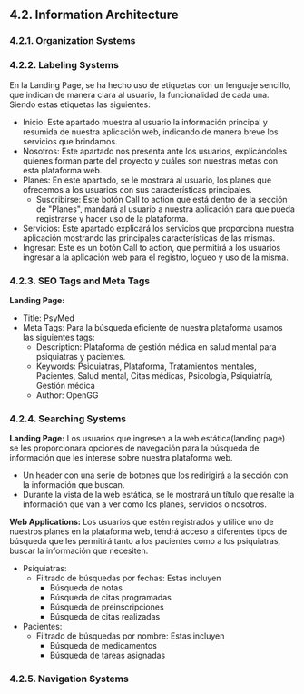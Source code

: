 ## 4.2. Information Architecture

### 4.2.1. Organization Systems

### 4.2.2. Labeling Systems

En la Landing Page, se ha hecho uso de etiquetas con un lenguaje sencillo, que indican de manera clara al usuario, la funcionalidad de cada una. Siendo estas etiquetas las siguientes:

- Inicio: Este apartado muestra al usuario la información principal y resumida de nuestra aplicación web, indicando de manera breve los servicios que brindamos.
- Nosotros: Este apartado nos presenta ante los usuarios, explicándoles quienes forman parte del proyecto y cuáles son nuestras metas con esta plataforma web.
- Planes: En este apartado, se le mostrará al usuario, los planes que ofrecemos a los usuarios con sus características principales.
    - Suscribirse: Este botón Call to action que está dentro de la sección de "Planes", mandará al usuario a nuestra aplicación para que pueda registrarse y hacer uso de la plataforma.
- Servicios: Este apartado explicará los servicios que proporciona nuestra aplicación mostrando las principales características de las mismas.
- Ingresar: Este es un botón Call to action, que permitirá a los usuarios ingresar a la aplicación web para el registro, logueo y uso de la misma.

### 4.2.3. SEO Tags and Meta Tags

**Landing Page:**
- Title: PsyMed
- Meta Tags: Para la búsqueda eficiente de nuestra plataforma usamos las siguientes tags:
  - Description: Plataforma de gestión médica en salud mental para psiquiatras y pacientes.
  - Keywords: Psiquiatras, Plataforma, Tratamientos mentales, Pacientes, Salud mental, Citas médicas, Psicología, Psiquiatría, Gestión médica
  - Author: OpenGG

### 4.2.4. Searching Systems

**Landing Page:** Los usuarios que ingresen a la web estática(landing page) se les proporcionara opciones de navegación para la búsqueda de información que les interese sobre nuestra plataforma web.
- Un header con una serie de botones que los redirigirá a la sección con la información que buscan.
- Durante la vista de la web estática, se le mostrará un título que resalte la información que van a ver como los planes, servicios o nosotros.

**Web Applications:** Los usuarios que estén registrados y utilice uno de nuestros planes en la plataforma web, tendrá acceso a diferentes tipos de búsqueda que les permitirá tanto a los pacientes como a los psiquiatras, buscar la información que necesiten.
- Psiquiatras:
  - Filtrado de búsquedas por fechas: Estas incluyen
    - Búsqueda de notas
    - Búsqueda de citas programadas
    - Búsqueda de preinscripciones
    - Búsqueda de citas realizadas
- Pacientes:
  - Filtrado de búsquedas por nombre: Estas incluyen
    - Búsqueda de medicamentos
    - Búsqueda de tareas asignadas

### 4.2.5. Navigation Systems